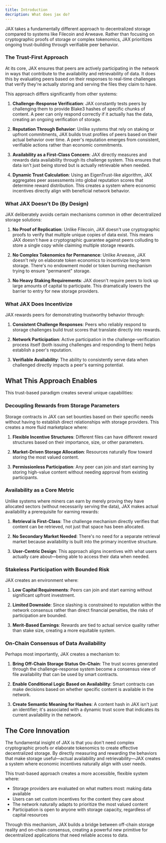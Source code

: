 ```yaml
---
title: Introduction
decription: What does jax do?
---
```


JAX takes a fundamentally different approach to decentralized storage compared to systems like Filecoin and Arweave. Rather than focusing on cryptographic proofs of storage or complex tokenomics, JAX prioritizes ongoing trust-building through verifiable peer behavior.

### The Trust-First Approach

At its core, JAX ensures that peers are actively participating in the network in ways that contribute to the availability and retrievability of data. It does this by evaluating peers based on their responses to real-time challenges that verify they're actually storing and serving the files they claim to have.

This approach differs significantly from other systems:

1. **Challenge-Response Verification**: JAX constantly tests peers by challenging them to provide Blake3 hashes of specific chunks of content. A peer can only respond correctly if it actually has the data, creating an ongoing verification of storage.

2. **Reputation Through Behavior**: Unlike systems that rely on staking or upfront commitments, JAX builds trust profiles of peers based on their actual behavior over time. A peer's reputation emerges from consistent, verifiable actions rather than economic commitments.

3. **Availability as a First-Class Concern**: JAX directly measures and rewards data availability through its challenge system. This ensures that data isn't just being stored but is actually retrievable when needed.

4. **Dynamic Trust Calculation**: Using an EigenTrust-like algorithm, JAX aggregates peer assessments into global reputation scores that determine reward distribution. This creates a system where economic incentives directly align with beneficial network behavior.

### What JAX Doesn't Do (By Design)

JAX deliberately avoids certain mechanisms common in other decentralized storage solutions:

1. **No Proof of Replication**: Unlike Filecoin, JAX doesn't use cryptographic proofs to verify that multiple unique copies of data exist. This means JAX doesn't have a cryptographic guarantee against peers colluding to store a single copy while claiming multiple storage rewards.

2. **No Complex Tokenomics for Permanence**: Unlike Arweave, JAX doesn't rely on elaborate token economics to incentivize long-term storage. There's no endowment model or token burning mechanism trying to ensure "permanent" storage.

3. **No Heavy Staking Requirements**: JAX doesn't require peers to lock up large amounts of capital to participate. This dramatically lowers the barrier to entry for new storage providers.

### What JAX Does Incentivize

JAX rewards peers for demonstrating trustworthy behavior through:

1. **Consistent Challenge Responses**: Peers who reliably respond to storage challenges build trust scores that translate directly into rewards.

2. **Network Participation**: Active participation in the challenge-verification process itself (both issuing challenges and responding to them) helps establish a peer's reputation.

3. **Verifiable Availability**: The ability to consistently serve data when challenged directly impacts a peer's earning potential.

## What This Approach Enables

This trust-based paradigm creates several unique capabilities:

### Decoupling Rewards from Storage Parameters

Storage contracts in JAX can set bounties based on their specific needs without having to establish direct relationships with storage providers. This creates a more fluid marketplace where:

1. **Flexible Incentive Structures**: Different files can have different reward structures based on their importance, size, or other parameters.

2. **Market-Driven Storage Allocation**: Resources naturally flow toward storing the most valued content.

3. **Permissionless Participation**: Any peer can join and start earning by storing high-value content without needing approval from existing participants.

### Availability as a Core Metric

Unlike systems where miners can earn by merely proving they have allocated sectors (without necessarily serving the data), JAX makes actual availability a prerequisite for earning rewards:

1. **Retrieval is First-Class**: The challenge mechanism directly verifies that content can be retrieved, not just that space has been allocated.

2. **No Secondary Market Needed**: There's no need for a separate retrieval market because availability is built into the primary incentive structure.

3. **User-Centric Design**: This approach aligns incentives with what users actually care about—being able to access their data when needed.

### Stakeless Participation with Bounded Risk

JAX creates an environment where:

1. **Low Capital Requirements**: Peers can join and start earning without significant upfront investment.

2. **Limited Downside**: Since slashing is constrained to reputation within the network consensus rather than direct financial penalties, the risks of participation are bounded.

3. **Merit-Based Earnings**: Rewards are tied to actual service quality rather than stake size, creating a more equitable system.

### On-Chain Consensus of Data Availability

Perhaps most importantly, JAX creates a mechanism to:

1. **Bring Off-Chain Storage Status On-Chain**: The trust scores generated through the challenge-response system become a consensus view of file availability that can be used by smart contracts.

2. **Enable Conditional Logic Based on Availability**: Smart contracts can make decisions based on whether specific content is available in the network.

3. **Create Semantic Meaning for Hashes**: A content hash in JAX isn't just an identifier; it's associated with a dynamic trust score that indicates its current availability in the network.

## The Core Innovation

The fundamental insight of JAX is that you don't need complex cryptographic proofs or elaborate tokenomics to create effective decentralized storage. By directly measuring and rewarding the behaviors that make storage useful—actual availability and retrievability—JAX creates a system where economic incentives naturally align with user needs.

This trust-based approach creates a more accessible, flexible system where:
- Storage providers are evaluated on what matters most: making data available
- Users can set custom incentives for the content they care about
- The network naturally adapts to prioritize the most valued content
- Participation is open to anyone with storage capacity, regardless of capital resources

Through this mechanism, JAX builds a bridge between off-chain storage reality and on-chain consensus, creating a powerful new primitive for decentralized applications that need reliable access to data.
